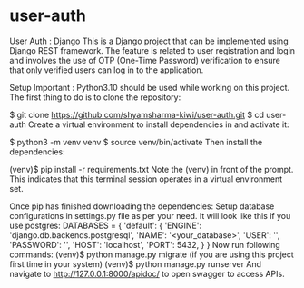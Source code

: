 # user-auth
User Auth : Django
This is a Django project that can be implemented using Django REST framework. The feature 
is related to user registration and login and involves the use of OTP (One-Time Password) verification to ensure 
that only verified users can log in to the application.

Setup
Important : Python3.10 should be used while working on this project.
The first thing to do is to clone the repository:

$ git clone https://github.com/shyamsharma-kiwi/user-auth.git
$ cd user-auth
Create a virtual environment to install dependencies in and activate it:

$ python3 -m venv venv
$ source venv/bin/activate
Then install the dependencies:

(venv)$ pip install -r requirements.txt
Note the (venv) in front of the prompt. This indicates that this terminal session operates in a virtual environment 
set.

Once pip has finished downloading the dependencies:
Setup database configurations in settings.py file as per your need. It will look like this if you use postgres:
DATABASES = {
    'default': {
        'ENGINE': 'django.db.backends.postgresql',
        'NAME': '<your_database>',
        'USER': '<username>',
        'PASSWORD': '<password>',
        'HOST': 'localhost',
        'PORT': 5432,
    }
}
Now run following commands:
(venv)$ python manage.py migrate (if you are using this project first time in your system)
(venv)$ python manage.py runserver
And navigate to http://127.0.0.1:8000/apidoc/ to open swagger to access APIs.


